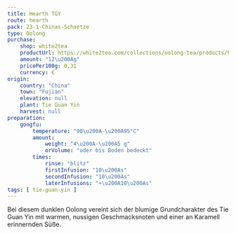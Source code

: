 ```yaml
---
title: Hearth TGY
route: hearth
pack: 23-1-Chinas-Schaetze
type: Oolong
purchase:
    shop: white2tea
    productUrl: https://white2tea.com/collections/oolong-tea/products/hearth-tieguanyin
    amount: "12\u200Ag"
    pricePer100g: 0,31
    currency: €
origin:
    country: "China"
    town: "Fujian"
    elevation: null
    plant: Tie Guan Yin
    harvest: null
preparation:
    gongfu:
        temperature: "90\u200A-\u200A95°C"
        amount:
            weight: "4\u200A-\u200A5 g"
            orVolume: "oder bis Boden bedeckt"
        times:
            rinse: "blitz"
            firstInfusion: "10\u200As"
            secondInfusion: "10\u200As"
            laterInfusions: "+\u200A10\u200As"
tags: [ tie-guan-yin ]
---
```

Bei diesem dunklen Oolong vereint sich der blumige Grundcharakter des Tie Guan Yin mit warmen, nussigen Geschmacksnoten und einer an Karamell erinnernden Süße.